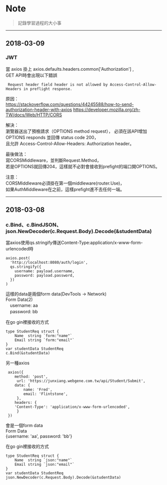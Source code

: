 # Note
> 記錄學習過程的大小事  
___
## 2018-03-09
### JWT
當 axios 掛上 axios.defaults.headers.common\['Authorization'\] ,  
GET API時會出現以下錯誤
```
 Request header field header is not allowed by Access-Control-Allow-Headers in preflight response.
```
原因：  
https://stackoverflow.com/questions/44245588/how-to-send-authorization-header-with-axios
https://developer.mozilla.org/zh-TW/docs/Web/HTTP/CORS

  
解決：  
瀏覽器送出了預檢請求（OPTIONS method request），
必須在該API增加OPTIONS responds 並回傳 status code 200，  
且允許 Access-Control-Allow-Headers: Authorization header。   
  
最後做法：  
寫CORSMiddleware，並判斷Request.Method，  
若是OPTIONS就回傳204，這樣就不必對會接收到prefight的端口開OPTIONS。
  
注意：  
CORSMiddleware必須掛在第一個middleware(router.Use)，  
如果AuthMiddleware在之前，這樣prefight進不去任何一端。

***
## 2018-03-08
### c.Bind、c.BindJSON、json.NewDecoder(c.Request.Body).Decode(&studentData)
當axios使用qs.stringify傳送Content-Type:application/x-www-form-urlencoded時
```
axios.post(
  'http://localhost:8080/auth/login',
  qs.stringify({
    username: payload.username,
    password: payload.password,
  })
)
```
這樣的data是兩個form data(DevTools -> Network)  
Form Data(2)  
　username: aa  
　password: bb  

在go gin裡接收的方式
```
type StudentReq struct {
	Name  string `form:"name"`
	Email string `form:"email"`
}
var studentData StudentReq
c.Bind(&studentData)
```

另一種axios
```
 axios({
 	method: 'post',
     url: 'https://junxiang.webgene.com.tw/api/Student/Submit',
 	data: {
 		name: 'Fred',
 		email: 'Flintstone',
     },
 	headers: {
    'Content-Type': 'application/x-www-form-urlencoded',
     }
 })
```
會是一個form data  
Form Data  
{username: 'aa', password: 'bb'}  

在go gin裡接收的方式
```
type StudentReq struct {
	Name  string `json:"name"`
	Email string `json:"email"`
}
var studentData StudentReq
json.NewDecoder(c.Request.Body).Decode(&studentData)
```
